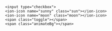 <!DOCTYPE html>
<html lang="en">
<head>
    <meta charset="UTF-8">
    <meta name="viewport" content="width=device-width, initial-scale=1.0">
    <title>Document</title>
    <link rel="stylesheet" href="style.css">
    <script src="script.js"></script>
</head>
<body>
<label>
   

        <input type="checkbox">
        <ion-icon name="sunny" class="sun"></ion-icon>
        <ion-icon name="moon" class="moon"></ion-icon>
        <span class="toggle"></span>
        <span class="animateBg"></span>
    
</label>
  
<script type="module" src="https://unpkg.com/ionicons@7.1.0/dist/ionicons/ionicons.esm.js"></script>
<script nomodule src="https://unpkg.com/ionicons@7.1.0/dist/ionicons/ionicons.js"></script>
    
</body>
</html>
